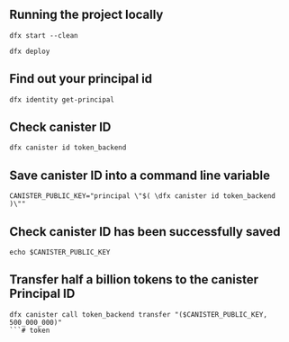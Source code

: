 ## Running the project locally
```
dfx start --clean

dfx deploy
```

## Find out your principal id

```
dfx identity get-principal
```

## Check canister ID
```
dfx canister id token_backend
```

## Save canister ID into a command line variable
```
CANISTER_PUBLIC_KEY="principal \"$( \dfx canister id token_backend )\""
```

## Check canister ID has been successfully saved
```
echo $CANISTER_PUBLIC_KEY
```

## Transfer half a billion tokens to the canister Principal ID
```
dfx canister call token_backend transfer "($CANISTER_PUBLIC_KEY, 500_000_000)"
```# token

